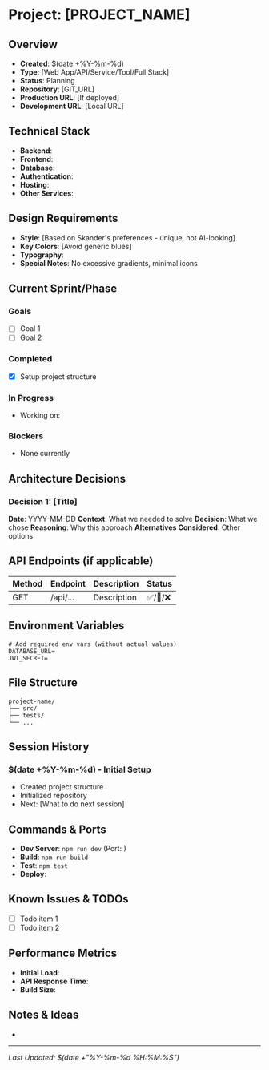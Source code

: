 # Project: [PROJECT_NAME]

## Overview
- **Created**: $(date +%Y-%m-%d)
- **Type**: [Web App/API/Service/Tool/Full Stack]
- **Status**: Planning
- **Repository**: [GIT_URL]
- **Production URL**: [If deployed]
- **Development URL**: [Local URL]

## Technical Stack
- **Backend**: 
- **Frontend**: 
- **Database**: 
- **Authentication**: 
- **Hosting**: 
- **Other Services**: 

## Design Requirements
- **Style**: [Based on Skander's preferences - unique, not AI-looking]
- **Key Colors**: [Avoid generic blues]
- **Typography**: 
- **Special Notes**: No excessive gradients, minimal icons

## Current Sprint/Phase
### Goals
- [ ] Goal 1
- [ ] Goal 2

### Completed
- [x] Setup project structure

### In Progress
- Working on: 

### Blockers
- None currently

## Architecture Decisions

### Decision 1: [Title]
**Date**: YYYY-MM-DD
**Context**: What we needed to solve
**Decision**: What we chose
**Reasoning**: Why this approach
**Alternatives Considered**: Other options

## API Endpoints (if applicable)
| Method | Endpoint | Description | Status |
|--------|----------|-------------|--------|
| GET    | /api/... | Description | ✅/🚧/❌ |

## Environment Variables
```env
# Add required env vars (without actual values)
DATABASE_URL=
JWT_SECRET=
```

## File Structure
```
project-name/
├── src/
├── tests/
└── ...
```

## Session History

### $(date +%Y-%m-%d) - Initial Setup
- Created project structure
- Initialized repository
- Next: [What to do next session]

<!-- Add new sessions at the top -->

## Commands & Ports
- **Dev Server**: `npm run dev` (Port: )
- **Build**: `npm run build`
- **Test**: `npm test`
- **Deploy**: 

## Known Issues & TODOs
- [ ] Todo item 1
- [ ] Todo item 2

## Performance Metrics
- **Initial Load**: 
- **API Response Time**: 
- **Build Size**: 

## Notes & Ideas
- 

---
*Last Updated: $(date +"%Y-%m-%d %H:%M:%S")*
